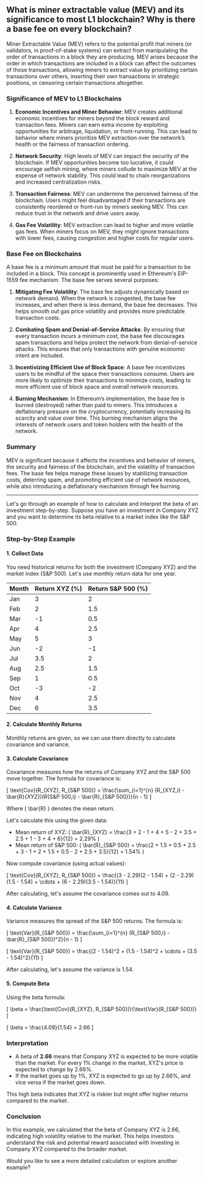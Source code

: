 ## What is miner extractable value (MEV) and its significance to most L1 blockchain? Why is there a base fee on every blockchain?

Miner Extractable Value (MEV) refers to the potential profit that miners (or validators, in proof-of-stake systems) can extract from manipulating the order of transactions in a block they are producing. MEV arises because the order in which transactions are included in a block can affect the outcomes of those transactions, allowing miners to extract value by prioritizing certain transactions over others, inserting their own transactions in strategic positions, or censoring certain transactions altogether.

### Significance of MEV to L1 Blockchains

1. **Economic Incentives and Miner Behavior**: MEV creates additional economic incentives for miners beyond the block reward and transaction fees. Miners can earn extra income by exploiting opportunities for arbitrage, liquidation, or front-running. This can lead to behavior where miners prioritize MEV extraction over the network’s health or the fairness of transaction ordering.

2. **Network Security**: High levels of MEV can impact the security of the blockchain. If MEV opportunities become too lucrative, it could encourage selfish mining, where miners collude to maximize MEV at the expense of network stability. This could lead to chain reorganizations and increased centralization risks.

3. **Transaction Fairness**: MEV can undermine the perceived fairness of the blockchain. Users might feel disadvantaged if their transactions are consistently reordered or front-run by miners seeking MEV. This can reduce trust in the network and drive users away.

4. **Gas Fee Volatility**: MEV extraction can lead to higher and more volatile gas fees. When miners focus on MEV, they might ignore transactions with lower fees, causing congestion and higher costs for regular users.

### Base Fee on Blockchains

A base fee is a minimum amount that must be paid for a transaction to be included in a block. This concept is prominently used in Ethereum's EIP-1559 fee mechanism. The base fee serves several purposes:

1. **Mitigating Fee Volatility**: The base fee adjusts dynamically based on network demand. When the network is congested, the base fee increases, and when there is less demand, the base fee decreases. This helps smooth out gas price volatility and provides more predictable transaction costs.

2. **Combating Spam and Denial-of-Service Attacks**: By ensuring that every transaction incurs a minimum cost, the base fee discourages spam transactions and helps protect the network from denial-of-service attacks. This ensures that only transactions with genuine economic intent are included.

3. **Incentivizing Efficient Use of Block Space**: A base fee incentivizes users to be mindful of the space their transactions consume. Users are more likely to optimize their transactions to minimize costs, leading to more efficient use of block space and overall network resources.

4. **Burning Mechanism**: In Ethereum’s implementation, the base fee is burned (destroyed) rather than paid to miners. This introduces a deflationary pressure on the cryptocurrency, potentially increasing its scarcity and value over time. This burning mechanism aligns the interests of network users and token holders with the health of the network.

### Summary

MEV is significant because it affects the incentives and behavior of miners, the security and fairness of the blockchain, and the volatility of transaction fees. The base fee helps manage these issues by stabilizing transaction costs, deterring spam, and promoting efficient use of network resources, while also introducing a deflationary mechanism through fee burning.


---

Let's go through an example of how to calculate and interpret the beta of an investment step-by-step. Suppose you have an investment in Company XYZ and you want to determine its beta relative to a market index like the S&P 500.

### Step-by-Step Example

#### 1. **Collect Data**

You need historical returns for both the investment (Company XYZ) and the market index (S&P 500). Let's use monthly return data for one year.

| Month | Return XYZ (%) | Return S&P 500 (%) |
|-------|----------------|--------------------|
| Jan   | 3              | 2                  |
| Feb   | 2              | 1.5                |
| Mar   | -1             | 0.5                |
| Apr   | 4              | 2.5                |
| May   | 5              | 3                  |
| Jun   | -2             | -1                 |
| Jul   | 3.5            | 2                  |
| Aug   | 2.5            | 1.5                |
| Sep   | 1              | 0.5                |
| Oct   | -3             | -2                 |
| Nov   | 4              | 2.5                |
| Dec   | 6              | 3.5                |

#### 2. **Calculate Monthly Returns**

Monthly returns are given, so we can use them directly to calculate covariance and variance.

#### 3. **Calculate Covariance**

Covariance measures how the returns of Company XYZ and the S&P 500 move together. The formula for covariance is:

\[ \text{Cov}(R_{XYZ}, R_{S&P 500}) = \frac{\sum_{i=1}^{n} (R_{XYZ,i} - \bar{R}_{XYZ})(R_{S&P 500,i} - \bar{R}_{S&P 500})}{n - 1} \]

Where \( \bar{R} \) denotes the mean return.

Let's calculate this using the given data:

- Mean return of XYZ: \( \bar{R}_{XYZ} = \frac{3 + 2 - 1 + 4 + 5 - 2 + 3.5 + 2.5 + 1 - 3 + 4 + 6}{12} = 2.29\% \)
- Mean return of S&P 500: \( \bar{R}_{S&P 500} = \frac{2 + 1.5 + 0.5 + 2.5 + 3 - 1 + 2 + 1.5 + 0.5 - 2 + 2.5 + 3.5}{12} = 1.54\% \)

Now compute covariance (using actual values):

\[
\text{Cov}(R_{XYZ}, R_{S&P 500}) = \frac{(3 - 2.29)(2 - 1.54) + (2 - 2.29)(1.5 - 1.54) + \cdots + (6 - 2.29)(3.5 - 1.54)}{11}
\]

After calculating, let's assume the covariance comes out to 4.09.

#### 4. **Calculate Variance**

Variance measures the spread of the S&P 500 returns. The formula is:

\[ \text{Var}(R_{S&P 500}) = \frac{\sum_{i=1}^{n} (R_{S&P 500,i} - \bar{R}_{S&P 500})^2}{n - 1} \]

\[
\text{Var}(R_{S&P 500}) = \frac{(2 - 1.54)^2 + (1.5 - 1.54)^2 + \cdots + (3.5 - 1.54)^2}{11}
\]

After calculating, let's assume the variance is 1.54.

#### 5. **Compute Beta**

Using the beta formula:

\[ \beta = \frac{\text{Cov}(R_{XYZ}, R_{S&P 500})}{\text{Var}(R_{S&P 500})} \]

\[
\beta = \frac{4.09}{1.54} = 2.66
\]

### Interpretation

- A beta of **2.66** means that Company XYZ is expected to be more volatile than the market. For every 1% change in the market, XYZ's price is expected to change by 2.66%.
- If the market goes up by 1%, XYZ is expected to go up by 2.66%, and vice versa if the market goes down.

This high beta indicates that XYZ is riskier but might offer higher returns compared to the market.

### Conclusion

In this example, we calculated that the beta of Company XYZ is 2.66, indicating high volatility relative to the market. This helps investors understand the risk and potential reward associated with investing in Company XYZ compared to the broader market.

Would you like to see a more detailed calculation or explore another example?